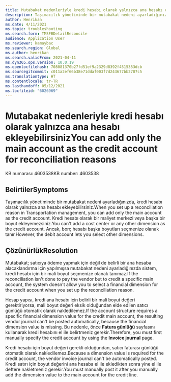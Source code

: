 ```yaml
---
title: Mutabakat nedenleriyle kredi hesabı olarak yalnızca ana hesabı ekleyebilirsiniz
description: Taşımacılık yönetiminde bir mutabakat nedeni ayarladığınızda, kredi hesabı olarak yalnızca ana hesabı ekleyebilirsiniz.
author: Henrikan
ms.date: 4/11/2021
ms.topic: troubleshooting
ms.search.form: TMSFBDetailReconcile
audience: Application User
ms.reviewer: kamaybac
ms.search.region: Global
ms.author: henrikan
ms.search.validFrom: 2021-04-11
ms.dyn365.ops.version: 10.0.19
ms.openlocfilehash: 708081370b27fd51ef9a2329d8392f4515353dcb
ms.sourcegitcommit: c011a2ef66b38e71ddaf003f7d243677bb2707c5
ms.translationtype: HT
ms.contentlocale: tr-TR
ms.lasthandoff: 05/12/2021
ms.locfileid: "6026969"
---
```

# <a name="you-can-add-only-the-main-account-as-the-credit-account-for-reconciliation-reasons"></a><span data-ttu-id="af17f-103">Mutabakat nedenleriyle kredi hesabı olarak yalnızca ana hesabı ekleyebilirsiniz</span><span class="sxs-lookup"><span data-stu-id="af17f-103">You can add only the main account as the credit account for reconciliation reasons</span></span>

<span data-ttu-id="af17f-104">KB numarası: 4603538</span><span class="sxs-lookup"><span data-stu-id="af17f-104">KB number: 4603538</span></span>

## <a name="symptoms"></a><span data-ttu-id="af17f-105">Belirtiler</span><span class="sxs-lookup"><span data-stu-id="af17f-105">Symptoms</span></span>

<span data-ttu-id="af17f-106">Taşımacılık yönetiminde bir mutabakat nedeni ayarladığınızda, kredi hesabı olarak yalnızca ana hesabı ekleyebilirsiniz.</span><span class="sxs-lookup"><span data-stu-id="af17f-106">When you set up a reconciliation reason in Transportation management, you can add only the main account as the credit account.</span></span> <span data-ttu-id="af17f-107">Kredi hesabı olarak bir maliyet merkezi veya başka bir boyut ekleyemezsiniz.</span><span class="sxs-lookup"><span data-stu-id="af17f-107">You can't add a cost center or any other dimension as the credit account.</span></span> <span data-ttu-id="af17f-108">Ancak, borç hesabı başka boyutları seçmenize olanak tanır.</span><span class="sxs-lookup"><span data-stu-id="af17f-108">However, the debit account lets you select other dimensions.</span></span>

## <a name="resolution"></a><span data-ttu-id="af17f-109">Çözünürlük</span><span class="sxs-lookup"><span data-stu-id="af17f-109">Resolution</span></span>

<span data-ttu-id="af17f-110">Mutabakat; satıcıya ödeme yapmak için değil de belirli bir ana hesaba alacaklandırma için yapılmışsa mutabakat nedeni ayarladığınızda sistem, kredi hesabı için bir mali boyut seçmenize olanak tanımaz.</span><span class="sxs-lookup"><span data-stu-id="af17f-110">If the reconciliation isn't done to pay the vendor but to credit a specific main account, the system doesn't allow you to select a financial dimension for the credit account when you set up the reconciliation reason.</span></span>

<span data-ttu-id="af17f-111">Hesap yapısı, kredi ana hesabı için belirli bir mali boyut değeri gerektiriyorsa, mali boyut değeri eksik olduğundan elde edilen satıcı günlüğü otomatik olarak nakledilemez.</span><span class="sxs-lookup"><span data-stu-id="af17f-111">If the account structure requires a specific financial dimension value for the credit main account, the resulting vendor journal can't be posted automatically, because the financial dimension value is missing.</span></span> <span data-ttu-id="af17f-112">Bu nedenle, önce **Fatura günlüğü** sayfasını kullanarak kredi hesabını el ile belirtmeniz gerekir.</span><span class="sxs-lookup"><span data-stu-id="af17f-112">Therefore, you must first manually specify the credit account by using the **Invoice journal** page.</span></span>

<span data-ttu-id="af17f-113">Kredi hesabı için boyut değeri gerekli olduğundan, satıcı faturası günlüğü otomatik olarak nakledilemez.</span><span class="sxs-lookup"><span data-stu-id="af17f-113">Because a dimension value is required for the credit account, the vendor invoice journal can't be automatically posted.</span></span> <span data-ttu-id="af17f-114">Kredi satırı için boyut değerini ana hesaba el ile ekledikten sonra yine el ile deftere nakletmeniz gerekir.</span><span class="sxs-lookup"><span data-stu-id="af17f-114">You must manually post it after you manually add the dimension value to the main account for the credit line.</span></span>
